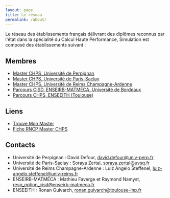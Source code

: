 ```yaml
---
layout: page
title: Le réseau
permalink: /about/
---
```


Le réseau des établissements français délivrant des diplômes reconnus par l'état dans la spécialité du Calcul Haute Performance, Simulation est composé des établissements suivant :

## Membres
- [Master CHPS, Université de Perpignan](https://chps.univ-perp.fr/)
- [Master CHPS, Université de Paris-Saclay](http://chps.uvsq.fr/)
- [Master CHPS, Université de Reims Champagne-Ardenne](https://romeo.univ-reims.fr/chps/)
- [Parcours CISD, ENSEIRB-MATMECA, Université de Bordeaux](https://cisd.enseirb-matmeca.fr/)
- [Parcours CHPS, ENSEEITH (Toulouse)](https://www.enseeiht.fr/fr/formation/formation-ingenieur/departement-sn.html)

## Liens
- [Trouve Mon Master](https://www.trouvermonmaster.gouv.fr/recherche?q=calcul%20haute%20performance%2C%20simulation)
- [Fiche RNCP Master CHPS](https://www.francecompetences.fr/recherche/rncp/34120/)

## Contacts
- Université de Perpignan : David Defour, david.defour@univ-perp.fr
- Université de Paris-Saclay : Soraya Zertal, soraya.zertal@uvsq.fr
- Université de Reims Champagne-Ardenne : Luiz Angelo Steffenel, luiz-angelo.steffenel@univ-reims.fr
- ENSEIRB-MATMECA : Mathieu Faverge et Raymond Namyst, resp_option_cisd@enseirb-matmeca.fr
- ENSEEITH : Ronan Guivarch, ronan.guivarch@toulouse-inp.fr
